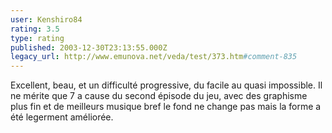 ```yaml
---
user: Kenshiro84
rating: 3.5
type: rating
published: 2003-12-30T23:13:55.000Z
legacy_url: http://www.emunova.net/veda/test/373.htm#comment-835
---
```

Excellent, beau, et un difficulté progressive, du facile au quasi impossible. Il ne mérite que 7 a cause du second épisode du jeu, avec des graphisme plus fin et de meilleurs musique bref le fond ne change pas mais la forme a été legerment améliorée.